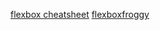 [flexbox cheatsheet](https://yoksel.github.io/flex-cheatsheet/)
[flexboxfroggy](https://flexboxfroggy.com/)